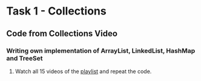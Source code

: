 # Task 1 - Collections

## Code from Collections Video

### Writing own implementation of ArrayList, LinkedList, HashMap and TreeSet

1.	Watch all 15 videos of the [playlist](https://www.youtube.com/playlist?list=PL7Bt6mWpiiza-bvhK-O1dNjIITX7nReHk) and repeat the code.
